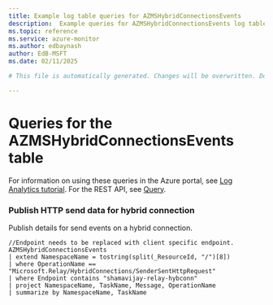 ```yaml
---
title: Example log table queries for AZMSHybridConnectionsEvents
description:  Example queries for AZMSHybridConnectionsEvents log table
ms.topic: reference
ms.service: azure-monitor
ms.author: edbaynash
author: EdB-MSFT
ms.date: 02/11/2025

# This file is automatically generated. Changes will be overwritten. Do not change this file directly. 

---
```


# Queries for the AZMSHybridConnectionsEvents table

For information on using these queries in the Azure portal, see [Log Analytics tutorial](/azure/azure-monitor/logs/log-analytics-tutorial). For the REST API, see [Query](/rest/api/loganalytics/query).


### Publish HTTP send data for hybrid connection  


Publish details for send events on a hybrid connection.  

```query
//Endpoint needs to be replaced with client specific endpoint.
AZMSHybridConnectionsEvents
| extend NamespaceName = tostring(split(_ResourceId, "/")[8])
| where OperationName == "Microsoft.Relay/HybridConnections/SenderSentHttpRequest"
| where Endpoint contains "shamavijay-relay-hybconn"
| project NamespaceName, TaskName, Message, OperationName
| summarize by NamespaceName, TaskName
```

